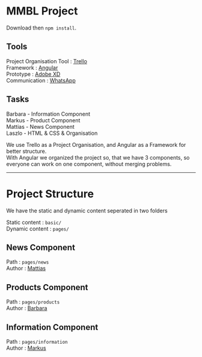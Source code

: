 # MMBL Project
Download then `npm install`.

## Tools

Project Organisation Tool : [Trello](https://www.trello.com)  
Framework : [Angular](https://angular.io/start)  
Prototype : [Adobe XD](https://www.adobe.com/hu/products/xd.html)  
Communication : [WhatsApp](https://whatsapp.com)  

## Tasks

Barbara - Information Component  
Markus - Product Component  
Mattias - News Component  
Laszlo - HTML & CSS & Organisation  

We use Trello as a Project Organisation, and Angular as a Framework for better structure.  
With Angular we organized the project so, that we have 3 components, so everyone can work on one component, without merging problems.

---

# Project Structure

We have the static and dynamic content seperated in two folders

Static content : `basic/`  
Dynamic content : `pages/`

## News Component
Path : `pages/news`  
Author : [Mattias](https://github.com/mattias-r)

## Products Component
Path : `pages/products`  
Author : [Barbara](https://github.com/barbaraani)

## Information Component
Path : `pages/information`  
Author : [Markus](https://github.com/MarkusGehmayer)

